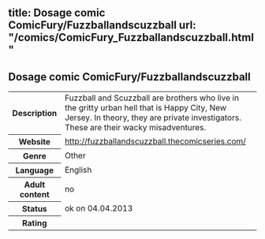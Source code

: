 title: Dosage comic ComicFury/Fuzzballandscuzzball
url: "/comics/ComicFury_Fuzzballandscuzzball.html"
---
Dosage comic ComicFury/Fuzzballandscuzzball
-----------------------------------------

<table class="comicinfo">
<tr>
<th>Description</th><td>Fuzzball and Scuzzball are brothers who live in the gritty urban hell that is Happy City, New Jersey. In theory, they are private investigators. These are their wacky misadventures.</td>
</tr>
<tr>
<th>Website</th><td><a href="http://fuzzballandscuzzball.thecomicseries.com/">http://fuzzballandscuzzball.thecomicseries.com/</a></td>
</tr>
<tr>
<th>Genre</th><td>Other</td>
</tr>
<tr>
<th>Language</th><td>English</td>
</tr>
<tr>
<th>Adult content</th><td>no</td>
</tr>
<tr>
<th>Status</th><td>ok on 04.04.2013</td>
</tr>
<tr>
<th>Rating</th><td><div class="g-plusone" data-size="standard" data-annotation="bubble"
 data-href="http://fuzzballandscuzzball.thecomicseries.com/"></div></td>
</tr>
</table>
<script type="text/javascript">
  (function() {
    var po = document.createElement('script'); po.type = 'text/javascript'; po.async = true;
    po.src = 'https://apis.google.com/js/plusone.js';
    var s = document.getElementsByTagName('script')[0]; s.parentNode.insertBefore(po, s);
  })();
</script>
